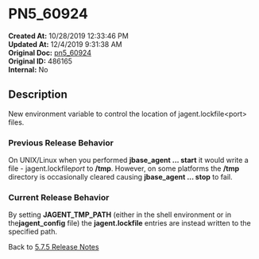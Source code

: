 # PN5_60924

**Created At:** 10/28/2019 12:33:46 PM  
**Updated At:** 12/4/2019 9:31:38 AM  
**Original Doc:** [pn5_60924](https://docs.jbase.com/79141-5-7-5-release-notes/pn5_60924)  
**Original ID:** 486165  
**Internal:** No  

## Description

New environment variable to control the location of jagent.lockfile&lt;port&gt; files.

### Previous Release Behavior

On UNIX/Linux when you performed **jbase\_agent ... start** it would write a file - jagent.lockfile*port* to **/tmp**. However, on some platforms the **/tmp** directory is occasionally cleared causing **jbase\_agent ... stop** to fail.

### Current Release Behavior

By setting **JAGENT\_TMP\_PATH** (either in the shell environment or in the**jagent\_config** file) the **jagent.lockfile** entries are instead written to the specified path.

Back to [5.7.5 Release Notes](./../README.md)
